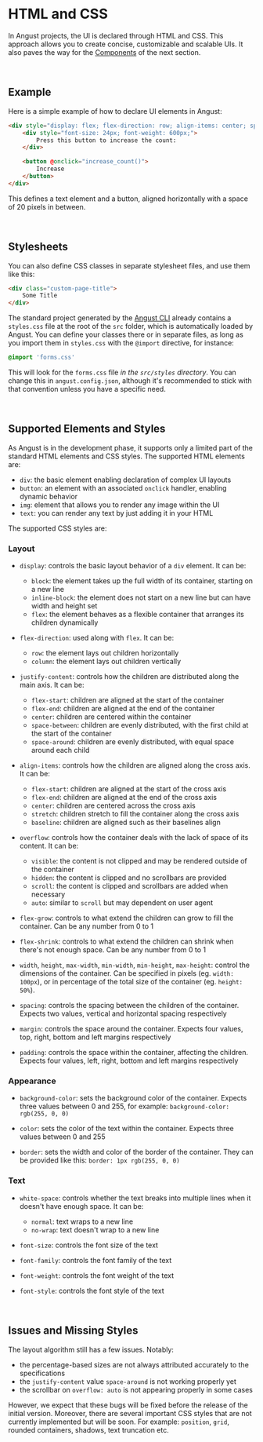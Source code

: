 &nbsp;

# HTML and CSS

In Angust projects, the UI is declared through HTML and CSS. This approach allows you to create concise, customizable and scalable UIs. It also paves the way for the [Components](https://tudorban.github.io/Angust/v0/user-guide/components/overview) of the next section.

&nbsp;

## Example

Here is a simple example of how to declare UI elements in Angust:

```html
<div style="display: flex; flex-direction: row; align-items: center; spacing: 0px 20px;">
    <div style="font-size: 24px; font-weight: 600px;">
        Press this button to increase the count:
    </div>

    <button @onclick="increase_count()">
        Increase
    </button>
</div>
```

This defines a text element and a button, aligned horizontally with a space of 20 pixels in between. 

&nbsp;

## Stylesheets

You can also define CSS classes in separate stylesheet files, and use them like this:

```html
<div class="custom-page-title">
    Some Title
</div>
```

The standard project generated by the [Angust CLI](https://tudorban.github.io/Angust/v0/user-guide/angust-cli/overview) already contains a `styles.css` file at the root of the `src` folder, which is automatically loaded by Angust. You can define your classes there or in separate files, as long as you import them in `styles.css` with the `@import` directive, for instance:
```css
@import 'forms.css'
```
This will look for the `forms.css` file *in the `src/styles` directory*. You can change this in `angust.config.json`, although it's recommended to stick with that convention unless you have a specific need.

&nbsp;

## Supported Elements and Styles

As Angust is in the development phase, it supports only a limited part of the standard HTML elements and CSS styles. The supported HTML elements are:

- `div`: the basic element enabling declaration of complex UI layouts
- `button`: an element with an associated `onclick` handler, enabling dynamic behavior
- `img`: element that allows you to render any image within the UI
- `text`: you can render any text by just adding it in your HTML

The supported CSS styles are:

### Layout

- `display`: controls the basic layout behavior of a `div` element. It can be:
  - `block`: the element takes up the full width of its container, starting on a new line
  - `inline-block`: the element does not start on a new line but can have width and height set
  - `flex`: the element behaves as a flexible container that arranges its children dynamically

- `flex-direction`: used along with `flex`. It can be:
  - `row`: the element lays out children horizontally
  - `column`: the element lays out children vertically

- `justify-content`: controls how the children are distributed along the main axis. It can be:
  - `flex-start`: children are aligned at the start of the container
  - `flex-end`: children are aligned at the end of the container
  - `center`: children are centered within the container
  - `space-between`: children are evenly distributed, with the first child at the start of the container
  - `space-around`: children are evenly distributed, with equal space around each child

- `align-items`: controls how the children are aligned along the cross axis. It can be:
  - `flex-start`: children are aligned at the start of the cross axis
  - `flex-end`: children are aligned at the end of the cross axis
  - `center`: children are centered across the cross axis
  - `stretch`: children stretch to fill the container along the cross axis
  - `baseline`: children are aligned such as their baselines align

- `overflow`: controls how the container deals with the lack of space of its content. It can be:
  - `visible`: the content is not clipped and may be rendered outside of the container
  - `hidden`: the content is clipped and no scrollbars are provided
  - `scroll`: the content is clipped and scrollbars are added when necessary
  - `auto`: similar to `scroll` but may dependent on user agent

- `flex-grow`: controls to what extend the children can grow to fill the container. Can be any number from 0 to 1

- `flex-shrink`: controls to what extend the children can shrink when there's not enough space. Can be any number from 0 to 1

- `width`, `height`, `max-width`, `min-width`, `min-height`, `max-height`: control the dimensions of the container. Can be specified in pixels (eg. `width: 100px`), or in percentage of the total size of the container (eg. `height: 50%`).

- `spacing`: controls the spacing between the children of the container. Expects two values, vertical and horizontal spacing respectively

- `margin`: controls the space around the container. Expects four values, top, right, bottom and left margins respectively

- `padding`: controls the space within the container, affecting the children. Expects four values, left, right, bottom and left margins respectively

### Appearance

- `background-color`: sets the background color of the container. Expects three values between 0 and 255, for example: `background-color: rgb(255, 0, 0)`

- `color`: sets the color of the text within the container. Expects three values between 0 and 255
  
- `border`: sets the width and color of the border of the container. They can be provided like this: `border: 1px rgb(255, 0, 0)`

### Text
- `white-space`: controls whether the text breaks into multiple lines when it doesn't have enough space. It can be:
  - `normal`: text wraps to a new line
  - `no-wrap`: text doesn't wrap to a new line

- `font-size`: controls the font size of the text
- `font-family`: controls the font family of the text
- `font-weight`: controls the font weight of the text
- `font-style`: controls the font style of the text

&nbsp;

## Issues and Missing Styles

The layout algorithm still has a few issues. Notably:

- the percentage-based sizes are not always attributed accurately to the specifications
- the `justify-content` value `space-around` is not working properly yet
- the scrollbar on `overflow: auto` is not appearing properly in some cases

However, we expect that these bugs will be fixed before the release of the initial version. Moreover, there are several important CSS styles that are not currently implemented but will be soon. For example: `position`, `grid`, rounded containers, shadows, text truncation etc.

&nbsp;